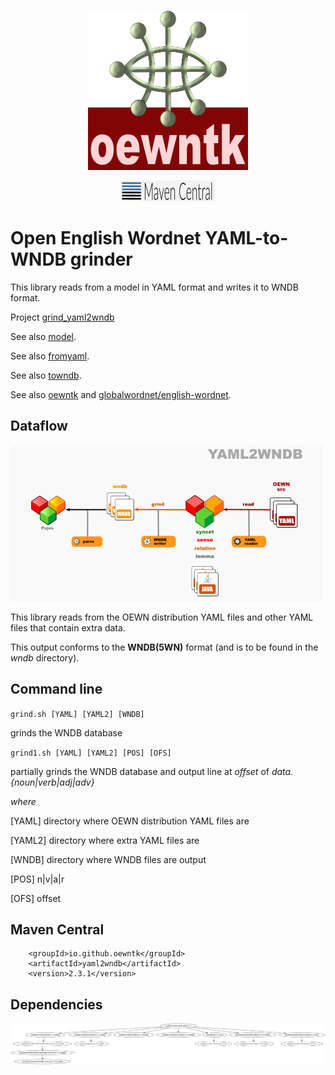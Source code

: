 <p align="center">
<img width="256" height="256" src="images/oewntk.png" alt="OEWNTK">
</p>
<p align="center">
<img width="150" src="images/mavencentral.png" alt="MavenCentral">
</p>

# Open English Wordnet YAML-to-WNDB grinder

This library reads from a model in YAML format and writes it to WNDB format.

Project [grind_yaml2wndb](https://github.com/oewntk/grind_yaml2wndb)

See also [model](https://github.com/oewntk/model/blob/master/README.md).

See also [fromyaml](https://github.com/oewntk/fromyaml/blob/master/README.md).

See also [towndb](https://github.com/oewntk/towndb/blob/master/README.md).

See also [oewntk](https://github.com/oewntk)
and [globalwordnet/english-wordnet](https://github.com/globalwordnet/english-wordnet).

## Dataflow

![Dataflow](images/dataflow_yaml2wndb.png  "Dataflow")

This library reads from the OEWN distribution YAML files and other YAML files that contain extra data.

This output conforms to the **WNDB(5WN)** format (and is to be found in the _wndb_ directory).

## Command line

`grind.sh [YAML] [YAML2] [WNDB]`

grinds the WNDB database

`grind1.sh [YAML] [YAML2] [POS] [OFS]`

partially grinds the WNDB database and output line at *offset* of *data.{noun|verb|adj|adv}*

*where*

[YAML] directory where OEWN distribution YAML files are

[YAML2] directory where extra YAML files are

[WNDB] directory where WNDB files are output

[POS] n|v|a|r

[OFS] offset

## Maven Central

		<groupId>io.github.oewntk</groupId>
		<artifactId>yaml2wndb</artifactId>
		<version>2.3.1</version>

## Dependencies

![Dependencies](images/grind-yaml2wndb.png  "Dataflow")
